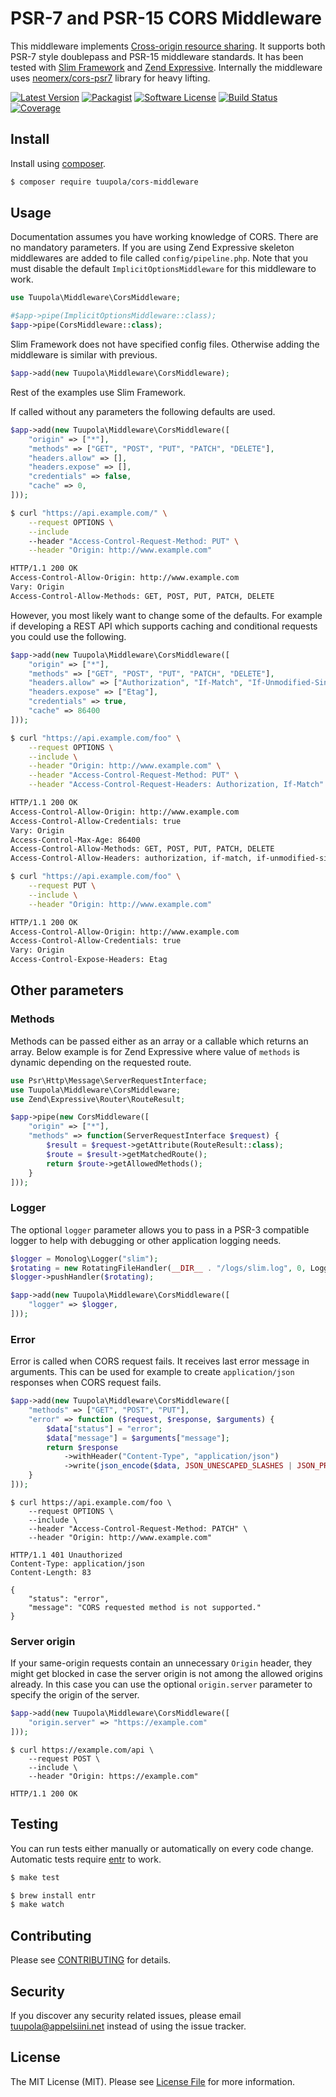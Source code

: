 # PSR-7 and PSR-15 CORS Middleware

This middleware implements [Cross-origin resource sharing](https://en.wikipedia.org/wiki/Cross-origin_resource_sharing). It supports both PSR-7 style doublepass and PSR-15 middleware standards. It has been tested  with [Slim Framework](http://www.slimframework.com/) and [Zend Expressive](https://zendframework.github.io/zend-expressive/). Internally the middleware uses [neomerx/cors-psr7](https://github.com/neomerx/cors-psr7) library for heavy lifting.

[![Latest Version](https://img.shields.io/packagist/v/tuupola/cors-middleware.svg?style=flat-square)](https://packagist.org/packages/tuupola/cors-middleware)
[![Packagist](https://img.shields.io/packagist/dm/tuupola/cors-middleware.svg)](https://packagist.org/packages/tuupola/cors-middleware)
[![Software License](https://img.shields.io/badge/license-MIT-brightgreen.svg?style=flat-square)](LICENSE.md)
[![Build Status](https://img.shields.io/travis/tuupola/cors-middleware/master.svg?style=flat-square)](https://travis-ci.org/tuupola/cors-middleware)
[![Coverage](https://img.shields.io/codecov/c/github/tuupola/cors-middleware.svg?style=flat-square)](https://codecov.io/github/tuupola/cors-middleware)

## Install

Install using [composer](https://getcomposer.org/).

``` bash
$ composer require tuupola/cors-middleware
```

## Usage

Documentation assumes you have working knowledge of CORS. There are no mandatory parameters. If you are using Zend Expressive skeleton middlewares are added to file called `config/pipeline.php`. Note that you must disable the default `ImplicitOptionsMiddleware` for this middleware to work.

```php
use Tuupola\Middleware\CorsMiddleware;

#$app->pipe(ImplicitOptionsMiddleware::class);
$app->pipe(CorsMiddleware::class);
```

Slim Framework does not have specified config files. Otherwise adding the middleware is similar with previous.

```php
$app->add(new Tuupola\Middleware\CorsMiddleware);
```

Rest of the examples use Slim Framework.

If called without any parameters the following defaults are used.

```php
$app->add(new Tuupola\Middleware\CorsMiddleware([
    "origin" => ["*"],
    "methods" => ["GET", "POST", "PUT", "PATCH", "DELETE"],
    "headers.allow" => [],
    "headers.expose" => [],
    "credentials" => false,
    "cache" => 0,
]));
```

```bash
$ curl "https://api.example.com/" \
    --request OPTIONS \
    --include
    --header "Access-Control-Request-Method: PUT" \
    --header "Origin: http://www.example.com"

HTTP/1.1 200 OK
Access-Control-Allow-Origin: http://www.example.com
Vary: Origin
Access-Control-Allow-Methods: GET, POST, PUT, PATCH, DELETE
```

However, you most likely want to change some of the defaults. For example if developing a REST API which supports caching and conditional requests you could use the following.


```php
$app->add(new Tuupola\Middleware\CorsMiddleware([
    "origin" => ["*"],
    "methods" => ["GET", "POST", "PUT", "PATCH", "DELETE"],
    "headers.allow" => ["Authorization", "If-Match", "If-Unmodified-Since"],
    "headers.expose" => ["Etag"],
    "credentials" => true,
    "cache" => 86400
]));
```

```bash
$ curl "https://api.example.com/foo" \
    --request OPTIONS \
    --include \
    --header "Origin: http://www.example.com" \
    --header "Access-Control-Request-Method: PUT" \
    --header "Access-Control-Request-Headers: Authorization, If-Match"

HTTP/1.1 200 OK
Access-Control-Allow-Origin: http://www.example.com
Access-Control-Allow-Credentials: true
Vary: Origin
Access-Control-Max-Age: 86400
Access-Control-Allow-Methods: GET, POST, PUT, PATCH, DELETE
Access-Control-Allow-Headers: authorization, if-match, if-unmodified-since
```

```bash
$ curl "https://api.example.com/foo" \
    --request PUT \
    --include \
    --header "Origin: http://www.example.com"

HTTP/1.1 200 OK
Access-Control-Allow-Origin: http://www.example.com
Access-Control-Allow-Credentials: true
Vary: Origin
Access-Control-Expose-Headers: Etag
```

## Other parameters

### Methods

Methods can be passed either as an array or a callable which returns an array. Below example is for Zend Expressive where value of `methods` is dynamic depending on the requested route.

``` php
use Psr\Http\Message\ServerRequestInterface;
use Tuupola\Middleware\CorsMiddleware;
use Zend\Expressive\Router\RouteResult;

$app->pipe(new CorsMiddleware([
    "origin" => ["*"],
    "methods" => function(ServerRequestInterface $request) {
        $result = $request->getAttribute(RouteResult::class);
        $route = $result->getMatchedRoute();
        return $route->getAllowedMethods();
    }
]));
```

### Logger

The optional `logger` parameter allows you to pass in a PSR-3 compatible logger to help with debugging or other application logging needs.

``` php
$logger = Monolog\Logger("slim");
$rotating = new RotatingFileHandler(__DIR__ . "/logs/slim.log", 0, Logger::DEBUG);
$logger->pushHandler($rotating);

$app->add(new Tuupola\Middleware\CorsMiddleware([
    "logger" => $logger,
]));
```

### Error

Error is called when CORS request fails. It receives last error message in arguments. This can be used for example to create `application/json` responses when CORS request fails.

``` php
$app->add(new Tuupola\Middleware\CorsMiddleware([
    "methods" => ["GET", "POST", "PUT"],
    "error" => function ($request, $response, $arguments) {
        $data["status"] = "error";
        $data["message"] = $arguments["message"];
        return $response
            ->withHeader("Content-Type", "application/json")
            ->write(json_encode($data, JSON_UNESCAPED_SLASHES | JSON_PRETTY_PRINT));
    }
]));
```

```
$ curl https://api.example.com/foo \
    --request OPTIONS \
    --include \
    --header "Access-Control-Request-Method: PATCH" \
    --header "Origin: http://www.example.com"

HTTP/1.1 401 Unauthorized
Content-Type: application/json
Content-Length: 83

{
    "status": "error",
    "message": "CORS requested method is not supported."
}
```

### Server origin

If your same-origin requests contain an unnecessary `Origin` header, they might get blocked in case the server origin is not among the allowed origins already. In this case you can use the optional `origin.server` parameter to specify the origin of the server.

``` php
$app->add(new Tuupola\Middleware\CorsMiddleware([
    "origin.server" => "https://example.com"
]));
```

```
$ curl https://example.com/api \
    --request POST \
    --include \
    --header "Origin: https://example.com"

HTTP/1.1 200 OK
```

## Testing

You can run tests either manually or automatically on every code change. Automatic tests require [entr](http://entrproject.org/) to work.

``` bash
$ make test
```

``` bash
$ brew install entr
$ make watch
```

## Contributing

Please see [CONTRIBUTING](CONTRIBUTING.md) for details.

## Security

If you discover any security related issues, please email tuupola@appelsiini.net instead of using the issue tracker.

## License

The MIT License (MIT). Please see [License File](LICENSE.md) for more information.
